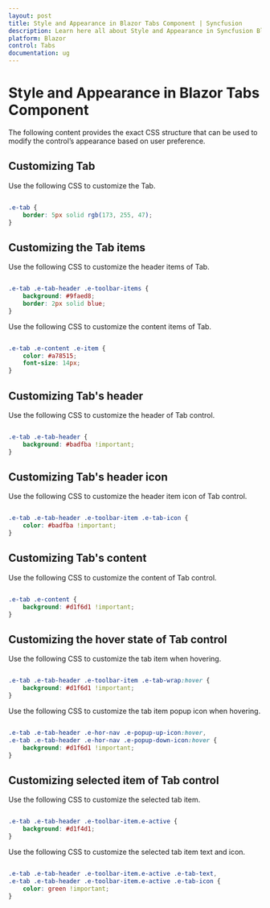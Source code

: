 ```yaml
---
layout: post
title: Style and Appearance in Blazor Tabs Component | Syncfusion
description: Learn here all about Style and Appearance in Syncfusion Blazor Tabs component and more.
platform: Blazor
control: Tabs
documentation: ug
---
```


# Style and Appearance in Blazor Tabs Component

The following content provides the exact CSS structure that can be used to modify the control’s appearance based on user preference.

## Customizing Tab

Use the following CSS to customize the Tab.

```CSS

.e-tab {
    border: 5px solid rgb(173, 255, 47);
}

```

## Customizing the Tab items

Use the following CSS to customize the header items of Tab.

```CSS

.e-tab .e-tab-header .e-toolbar-items {
    background: #9faed8;
    border: 2px solid blue;
}

```

Use the following CSS to customize the content items of Tab.

```CSS

.e-tab .e-content .e-item {
    color: #a78515;
    font-size: 14px;
}

```

## Customizing Tab's header

Use the following CSS to customize the header of Tab control.

```CSS

.e-tab .e-tab-header {
    background: #badfba !important;
}

```

## Customizing Tab's header icon

Use the following CSS to customize the header item icon of Tab control.

```CSS

.e-tab .e-tab-header .e-toolbar-item .e-tab-icon {
    color: #badfba !important;
}

```

## Customizing Tab's content

Use the following CSS to customize the content of Tab control.

```CSS

.e-tab .e-content {
    background: #d1f6d1 !important;
}

```

## Customizing the hover state of Tab control

Use the following CSS to customize the tab item when hovering.

```CSS

.e-tab .e-tab-header .e-toolbar-item .e-tab-wrap:hover {
    background: #d1f6d1 !important;
}

```

Use the following CSS to customize the tab item popup icon when hovering.

```CSS

.e-tab .e-tab-header .e-hor-nav .e-popup-up-icon:hover,
.e-tab .e-tab-header .e-hor-nav .e-popup-down-icon:hover {
    background: #d1f6d1 !important;
}

```

## Customizing selected item of Tab control

Use the following CSS to customize the selected tab item.

```CSS

.e-tab .e-tab-header .e-toolbar-item.e-active {
    background: #d1f4d1;
}

```

Use the following CSS to customize the selected tab item text and icon.

```CSS

.e-tab .e-tab-header .e-toolbar-item.e-active .e-tab-text,
.e-tab .e-tab-header .e-toolbar-item.e-active .e-tab-icon {
    color: green !important;
}

```